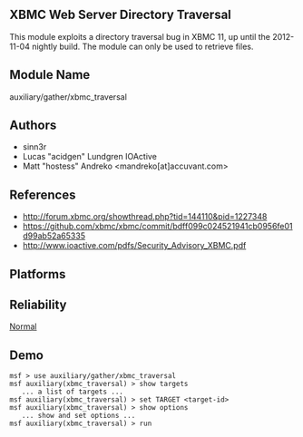 ## XBMC Web Server Directory Traversal

This module exploits a directory traversal bug in XBMC 11, 
up until the 2012-11-04 nightly build. The module can only 
be used to retrieve files.


## Module Name
auxiliary/gather/xbmc_traversal

## Authors
* sinn3r
* Lucas "acidgen" Lundgren IOActive
* Matt "hostess" Andreko <mandreko[at]accuvant.com>


## References
* http://forum.xbmc.org/showthread.php?tid=144110&pid=1227348
* https://github.com/xbmc/xbmc/commit/bdff099c024521941cb0956fe01d99ab52a65335
* http://www.ioactive.com/pdfs/Security_Advisory_XBMC.pdf




## Platforms


## Reliability
[Normal](https://github.com/rapid7/metasploit-framework/wiki/Exploit-Ranking)

## Demo

```
msf > use auxiliary/gather/xbmc_traversal
msf auxiliary(xbmc_traversal) > show targets
   ... a list of targets ...
msf auxiliary(xbmc_traversal) > set TARGET <target-id>
msf auxiliary(xbmc_traversal) > show options
   ... show and set options ...
msf auxiliary(xbmc_traversal) > run
```
    
    